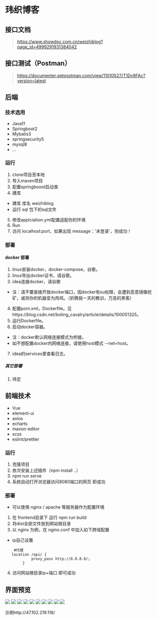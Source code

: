 # 玮织博客
## 接口文档
> https://www.showdoc.com.cn/weizhiblog?page_id=4999291931384042
## 接口测试（Postman）
> https://documenter.getpostman.com/view/11010527/T1Dv9FAc?version=latest

## 后端
### 技术选用
* Java11
* Springboot2
* Mybatis3
* springsecurity5
* mysql8
* ...
### 运行
1. clone项目至本地
2. 导入maven项目
3. 配置springbooot启动类
4. 建库
  * 建库 库名 weizhiblog
  * 运行 sql 包下的sql文件
5. 修改applciation.yml配置适配你的环境
6. Run
7. 访问 localhost:port，如果出现 message：'未登录'，则成功！
### 部署
#### docker 部署
1. linux安装docker，docker-compose，谷歌。
2. linux导出docker证书，请谷歌。
3. idea连接docker，请谷歌
  - 注：请不要直接开放docker端口，因docker有su权限，会遭到恶意镜像挖矿，或将你的机器变为肉鸡。（折腾我一天的教训，万恶的黑客）
4. 配置pom.xml，Dockerfile。见https://blog.csdn.net/boling_cavalry/article/details/100051325。
5. 运行Dockerfile。
6. 启动docker容器。
  - 注：docker默认网络连接模式为桥接。
  - 如不想配置docker内网络连接，请使用host模式 --net=host。
7. idea的services里查看日志。
##### 其它部署
1. 待定

## 前端技术
* Vue
* element-ui
* axios
* echarts
* mavon-editor
* scss
* eslint/prettier

### 运行
1. 克隆项目
2. 依次安装上述插件（npm install ..）
3. npm run serve
4. 系统自动打开浏览器访问8080端口的网页 即成功

### 部署
* 可以使用 nginx / apache 等服务器作为配置环境
1. 在 frontend目录下 运行 npm run build
2. 将dist全部文件放到网站根目录
3. 以 nginx 为例，在 nginx.conf 中加入如下跨域配置
* ip自己设置
```
    #代理
   location /api/ {
            proxy_pass http://8.8.8.8/;
        }
```
4. 访问网站根目录ip+端口 即可成功

## 界面预览
![](frontend/docs/1.jpg)
![](frontend/docs/2.jpg)
![](frontend/docs/3.jpg)
![](frontend/docs/4.jpg)
![](frontend/docs/5.jpg)
![](frontend/docs/6.jpg)
![](frontend/docs/7.jpg)
![](frontend/docs/8.jpg)
![](frontend/docs/9.jpg)
![](frontend/docs/10.jpg)



示例http://47.102.219.118/
